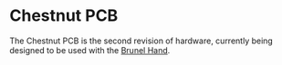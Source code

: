 # Chestnut PCB

The Chestnut PCB is the second revision of hardware, currently being designed to be used with the [Brunel Hand](../3Dprinting/brunel.md).
